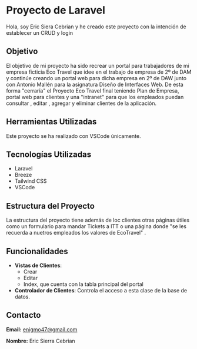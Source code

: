 # Proyecto de Laravel

Hola, soy  Eric Siera Cebrian y he creado este proyecto con la intención de establecer un CRUD y  login 

## Objetivo

El objetivo de mi proyecto ha sido recrear un portal para trabajadores de mi empresa ficticia Eco Travel que idee en el trabajo de empresa de 2º de DAM y continúe creando un portal web para dicha empresa en 2º de DAW junto con Antonio Mallén para la asignatura Diseño de Interfaces Web. De esta forma "cerraría" el Proyecto Eco Travel final teniendo Plan de Empresa, portal web para clientes y una "intranet" para que los empleados puedan consultar , editar , agregar y eliminar clientes de la aplicación.

## Herramientas Utilizadas

Este proyecto se ha realizado con VSCode únicamente.

## Tecnologías Utilizadas

- Laravel
- Breeze
- Tailwind CSS
- VSCode

## Estructura del Proyecto

La estructura del proyecto tiene además de loc clientes otras páginas útiles como un formulario para mandar Tickets a ITT o una página donde "se les recuerda a nuetros empleados los valores de EcoTravel" .

## Funcionalidades

- **Vistas de Clientes**: 
  - Crear
  - Editar
  - Index, que cuenta con la tabla principal del portal
- **Controlador de Clientes**: Controla el acceso a esta clase de la base de datos.

## Contacto

**Email:** enigmo47@gmail.com

**Nombre:** Eric Sierra Cebrian